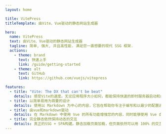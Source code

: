 ```yaml
---
layout: home

title: VitePress
titleTemplate: 由Vite、Vue驱动的静态网站生成器

hero:
  name: VitePress
  text: 由Vite、Vue驱动的静态网站生成器
  tagline: 简单, 强大, 并且高性能. 满足您一直想要的现代 SSG 框架.
  actions:
    - theme: brand
      text: 快速上手
      link: /guide/getting-started
    - theme: alt
      text: GitHub
      link: https://github.com/vuejs/vitepress

features:
  - title: "Vite: The DX that can't be beat"
    details: 感受Vite的速度。无论应用程序大小如何，都能保持快速的即时服务器启动和闪电般快速的 HMR。
  - title: 以简单易用为首要的设计
    details: 使用以 Markdown 为中心的内容，它旨在帮助你专注于编写和以最少的配置进行部署
  - title: 由vue和markdown驱动
    details: 在 Markdown 中使用 Vue 的所有功能增强您的内容，同时能够使用 Vue 自定义您的网站。
  - title: 完全静态依然保持动态的交互
    details: 真正的SSG + SPA构建。静态加载页面加载，但页面依然可以用 100% 的交互性吸引用户。
---
```

